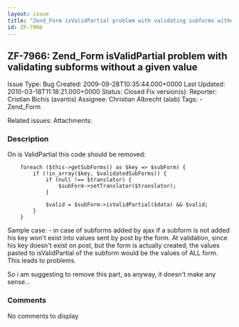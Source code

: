 ```yaml
---
layout: issue
title: "Zend_Form isValidPartial problem with validating subforms without a given value"
id: ZF-7966
---
```


ZF-7966: Zend\_Form isValidPartial problem with validating subforms without a given value
-----------------------------------------------------------------------------------------

 Issue Type: Bug Created: 2009-09-28T10:35:44.000+0000 Last Updated: 2010-03-18T11:18:21.000+0000 Status: Closed Fix version(s): 
 Reporter:  Cristian Bichis (avantis)  Assignee:  Christian Albrecht (alab)  Tags: - Zend\_Form
 
 Related issues: 
 Attachments: 
### Description

On is ValidPartial this code should be removed:

 
        foreach ($this->getSubForms() as $key => $subForm) {
            if (!in_array($key, $validatedSubForms)) {
                if (null !== $translator) {
                    $subForm->setTranslator($translator);
                }
    
                $valid = $subForm->isValidPartial($data) && $valid;
            }
        }


Sample case: - in case of subforms added by ajax if a subform is not added his key won't exist into values sent by post by the form. At validation, since his key doesn't exist on post, but the form is actually created, the values pasted to isValidPartial of the subform would be the values of ALL form. This leads to problems.

So i am suggesting to remove this part, as anyway, it doesn't make any sense...

 

 

### Comments

No comments to display